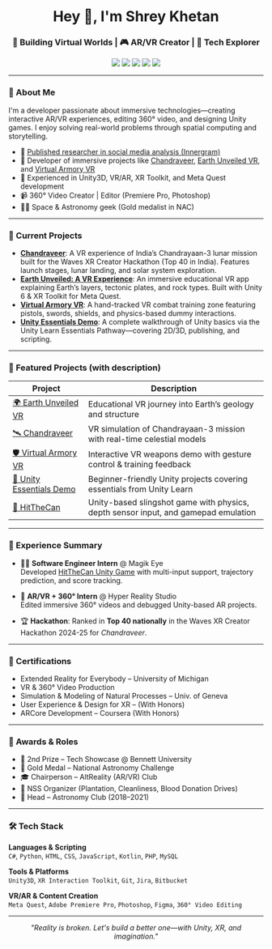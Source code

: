 <h1 align="center">Hey 👋, I'm Shrey Khetan</h1>
<h3 align="center">🚀 Building Virtual Worlds | 🎮 AR/VR Creator | 🧠 Tech Explorer</h3>

<p align="center">
  <a href="https://github.com/ANS1087"><img src="https://img.shields.io/github/followers/ANS1087?label=Follow&style=social"></a>
  <a href="https://www.linkedin.com/in/shreykhetan"><img src="https://img.shields.io/badge/LinkedIn-Connect-blue?logo=linkedin&style=flat-square"></a>
  <a href="https://www.youtube.com/@shreykhetan1087"><img src="https://img.shields.io/badge/YouTube-Subscribe-red?logo=youtube&style=flat-square"></a>
  <a href="https://instagram.com/pic_for_fun_shrey"><img src="https://img.shields.io/badge/Instagram-Follow-E4405F?logo=instagram&style=flat-square&logoColor=white"></a>
  <a href="https://medium.com/@shreykhetan"><img src="https://img.shields.io/badge/Medium-Read-black?logo=medium&style=flat-square&logoColor=white"></a>
</p>

---

### 🧠 About Me

I'm a developer passionate about immersive technologies—creating interactive AR/VR experiences, editing 360° video, and designing Unity games. I enjoy solving real-world problems through spatial computing and storytelling.

- 🧪 [Published researcher in social media analysis (Innergram)](https://www.taylorfrancis.com/chapters/edit/10.1201/9781003501244-54/innergram-social-media-analysis-platform-rout-khetan-ahkam-raghuvanshi-pargai-bhardwaj)
- 🚀 Developer of immersive projects like [Chandraveer](https://github.com/Team-Brahmaand/Chandraveer), [Earth Unveiled VR](https://github.com/ANS1087/Earth-Unveiled-VR), and [Virtual Armory VR](https://github.com/ANS1087/Virtual-Armory-VR)
- 🥽 Experienced in Unity3D, VR/AR, XR Toolkit, and Meta Quest development
- 📹 360° Video Creator | Editor (Premiere Pro, Photoshop)
- 👨‍🚀 Space & Astronomy geek (Gold medalist in NAC)

---

### 🚀 Current Projects

- [**Chandraveer**](https://github.com/Team-Brahmaand/Chandraveer): A VR experience of India’s Chandrayaan-3 lunar mission built for the Waves XR Creator Hackathon (Top 40 in India). Features launch stages, lunar landing, and solar system exploration.
- [**Earth Unveiled: A VR Experience**](https://github.com/ANS1087/Earth-Unveiled-VR): An immersive educational VR app explaining Earth’s layers, tectonic plates, and rock types. Built with Unity 6 & XR Toolkit for Meta Quest.
- [**Virtual Armory VR**](https://github.com/ANS1087/Virtual-Armory-VR): A hand-tracked VR combat training zone featuring pistols, swords, shields, and physics-based dummy interactions.
- [**Unity Essentials Demo**](https://github.com/ANS1087/Unity-Essentials-Demo): A complete walkthrough of Unity basics via the Unity Learn Essentials Pathway—covering 2D/3D, publishing, and scripting.

---

### 📂 Featured Projects (with description)

| Project | Description |
|--------|-------------|
| [🌍 Earth Unveiled VR](https://github.com/ANS1087/Earth-Unveiled-VR) | Educational VR journey into Earth’s geology and structure |
| [🛰 Chandraveer](https://github.com/Team-Brahmaand/Chandraveer) | VR simulation of Chandrayaan-3 mission with real-time celestial models |
| [🛡 Virtual Armory VR](https://github.com/ANS1087/Virtual-Armory-VR) | Interactive VR weapons demo with gesture control & training feedback |
| [🧱 Unity Essentials Demo](https://github.com/ANS1087/Unity-Essentials-Demo) | Beginner-friendly Unity projects covering essentials from Unity Learn |
| [🎯 HitTheCan](https://github.com/ANS1087/HitTheCan_Unity) | Unity-based slingshot game with physics, depth sensor input, and gamepad emulation |

<!-- 🧲 You can showcase the above projects as GitHub pinned repos too! Use GitHub’s pin feature on your profile -->

---

### 💼 Experience Summary

- 🧑‍💻 **Software Engineer Intern** @ Magik Eye  
  Developed [HitTheCan Unity Game](https://github.com/ANS1087/HitTheCan_Unity) with multi-input support, trajectory prediction, and score tracking.

- 🥽 **AR/VR + 360° Intern** @ Hyper Reality Studio  
  Edited immersive 360° videos and debugged Unity-based AR projects.

- 🏆 **Hackathon**: Ranked in **Top 40 nationally** in the Waves XR Creator Hackathon 2024-25 for *Chandraveer*.

---

### 🧪 Certifications

- Extended Reality for Everybody – University of Michigan  
- VR & 360° Video Production  
- Simulation & Modeling of Natural Processes – Univ. of Geneva  
- User Experience & Design for XR – (With Honors)  
- ARCore Development – Coursera (With Honors)

---

### 🏅 Awards & Roles

- 🥈 2nd Prize – Tech Showcase @ Bennett University  
- 🥇 Gold Medal – National Astronomy Challenge  
- 🎓 Chairperson – AltReality (AR/VR) Club  
- 🌱 NSS Organizer (Plantation, Cleanliness, Blood Donation Drives)  
- 🚀 Head – Astronomy Club (2018–2021)

---

### 🛠 Tech Stack

**Languages & Scripting**  
`C#`, `Python`, `HTML`, `CSS`, `JavaScript`, `Kotlin`, `PHP`, `MySQL`

**Tools & Platforms**  
`Unity3D`, `XR Interaction Toolkit`, `Git`, `Jira`, `Bitbucket`

**VR/AR & Content Creation**  
`Meta Quest`, `Adobe Premiere Pro`, `Photoshop`, `Figma`, `360° Video Editing`

---

<!--
### 📈 GitHub Stats

<p align="center">
  <img src="https://github-readme-stats.vercel.app/api?username=ANS1087&show_icons=true&theme=tokyonight" height="150" />
  <img src="https://github-readme-stats.vercel.app/api/top-langs/?username=ANS1087&layout=compact&theme=tokyonight" height="150"/>
  <img src="https://github-readme-streak-stats.herokuapp.com/?user=ANS1087&theme=tokyonight" height="150"/>
</p>

<p align="center">
  <img src="https://github-profile-trophy.vercel.app/?username=ANS1087&theme=tokyonight&no-frame=true&column=4&margin-w=10" />
</p>
---
-->



<p align="center"><i>"Reality is broken. Let's build a better one—with Unity, XR, and imagination."</i></p>
